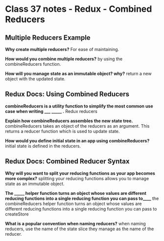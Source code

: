 # Class 37 notes - Redux - Combined Reducers

## Multiple Reducers Example

**Why create multiple reducers?**
For ease of maintaining.

**How would you combine multiple reducers?**
by using the combineReducers function.

**How will you manage state as an immutable object? why?**
return a new object with the updated state.

## Redux Docs: Using Combined Reducers

**combineReducers is a utility function to simplify the most common use case when writing ___ _____ .**
Redux reducers

**Explain how combineReducers assembles the new state tree.**
combineReducers takes an object of the reducers as an argument. This returns a reducer function which is used to update state.

**How would you define initial state in an app using combineReducers?**
initial state is defined in the reducers.

## Redux Docs: Combined Reducer Syntax

**Why will you want to split your reducing functions as your app becomes more complex?**
splitting your reducing functions allows you to manage state as an immutable object.

**The _____ helper function turns an object whose values are different reducing functions into a single reducing function you can pass to____**
the combineReducers helper function turns an object whose values are different reducing functions into a single reducing function you can pass to createStore

**What is a popular convention when naming reducers?**
when naming reducers, use the name of the state slice they manage as the name of the reducer.
